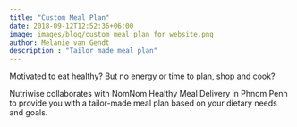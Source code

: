 ```yaml
---
title: "Custom Meal Plan"
date: 2018-09-12T12:52:36+06:00
image: images/blog/custom meal plan for website.png
author: Melanie van Gendt
description : "Tailor made meal plan"
---
```


Motivated to eat healthy? But no energy or time to plan, shop and cook? 

Nutriwise collaborates with NomNom Healthy Meal Delivery in Phnom Penh to provide you with a tailor-made meal plan based on your dietary needs and goals.


